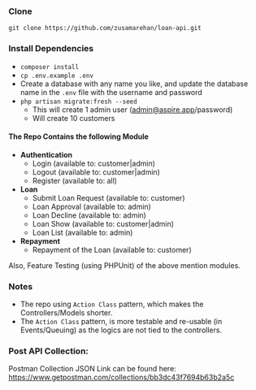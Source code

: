 ### Clone
`git clone https://github.com/zusamarehan/loan-api.git`

### Install Dependencies
- `composer install`
- `cp .env.example .env`
- Create a database with any name you like, and update the database name in the `.env` file with the username and password
- `php artisan migrate:fresh --seed`
    - This will create 1 admin user (admin@aspire.app/password)
    - Will create 10 customers

#### The Repo Contains the following Module
- **Authentication**
  - Login (available to: customer|admin)   
  - Logout (available to: customer|admin)
  - Register (available to: all)
- **Loan**
  - Submit Loan Request (available to: customer)
  - Loan Approval (available to: admin)
  - Loan Decline (available to: admin)
  - Loan Show (available to: customer|admin)
  - Loan List (available to: admin)
- **Repayment**
  - Repayment of the Loan (available to: customer)

Also, Feature Testing (using PHPUnit) of the above mention modules.

### Notes
- The repo using `Action Class` pattern, which makes the Controllers/Models shorter.
- The `Action Class` pattern, is more testable and re-usable (in Events/Queuing) as the logics are not tied to the controllers.

### Post API Collection:
Postman Collection JSON Link can be found here: https://www.getpostman.com/collections/bb3dc43f7694b63b2a5c
